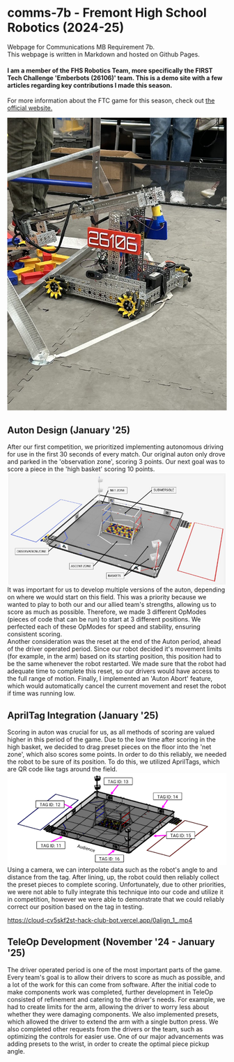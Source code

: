 # comms-7b - Fremont High School Robotics (2024-25)
Webpage for Communications MB Requirement 7b.    
This webpage is written in Markdown and hosted on Github Pages.   
#### I am a member of the FHS Robotics Team, more specifically the FIRST Tech Challenge 'Emberbots (26106)' team. This is a demo site with a few articles regarding key contributions I made this season.
For more information about the FTC game for this season, check out [the official website.](https://www.firstinspires.org/robotics/ftc/game-and-season)
     
![Robot image](./pictures/robot.jpeg)
     
## Auton Design (January '25)
After our first competition, we prioritized implementing autonomous driving for use in the first 30 seconds of every match. Our original auton only drove and parked in the 'observation zone', scoring 3 points. Our next goal was to score a piece in the 'high basket' scoring 10 points.  
![Field Image](./pictures/field.png)   
It was important for us to develop multiple versions of the auton, depending on where we would start on this field. This was a priority because we wanted to play to both our and our allied team's strengths, allowing us to score as much as possible. Therefore, we made 3 different OpModes (pieces of code that can be run) to start at 3 different positions. We perfected each of these OpModes for speed and stability, ensuring consistent scoring.   
Another consideration was the reset at the end of the Auton period, ahead of the driver operated period. Since our robot decided it's movement limits (for example, in the arm) based on its starting position, this position had to be the same whenever the robot restarted. We made sure that the robot had adequate time to complete this reset, so our drivers would have access to the full range of motion. Finally, I implemented an 'Auton Abort' feature, which would automatically cancel the current movement and reset the robot if time was running low.
   
## AprilTag Integration (January '25)
Scoring in auton was crucial for us, as all methods of scoring are valued higher in this period of the game. Due to the low time after scoring in the high basket, we decided to drag preset pieces on the floor into the 'net zone', which also scores some points. In order to do this reliably, we needed the robot to be sure of its position. To do this, we utilized AprilTags, which are QR code like tags around the field.     
![AprilTags Image](./pictures/april.png)
Using a camera, we can interpolate data such as the robot's angle to and distance from the tag. After lining, up, the robot could then reliably collect the preset pieces to complete scoring. Unfortunately, due to other priorities, we were not able to fully integrate this technique into our code and utilize it in competition, however we were able to demonstrate that we could reliably correct our position based on the tag in testing.

https://cloud-cv5skf2st-hack-club-bot.vercel.app/0align_1_.mp4

## TeleOp Development (November '24 - January '25)
The driver operated period is one of the most important parts of the game. Every team's goal is to allow their drivers to score as much as possible, and a lot of the work for this can come from software. After the initial code to make components work was completed, further development in TeleOp consisted of refinement and catering to the driver's needs. For example, we had to create limits for the arm, allowing the driver to worry less about whether they were damaging components. We also implemented presets, which allowed the driver to extend the arm with a single button press. We also completed other requests from the drivers or the team, such as optimizing the controls for easier use. One of our major advancements was adding presets to the wrist, in order to create the optimal piece pickup angle.
